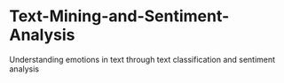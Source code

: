 # Text-Mining-and-Sentiment-Analysis
Understanding emotions in text through text classification and sentiment analysis
